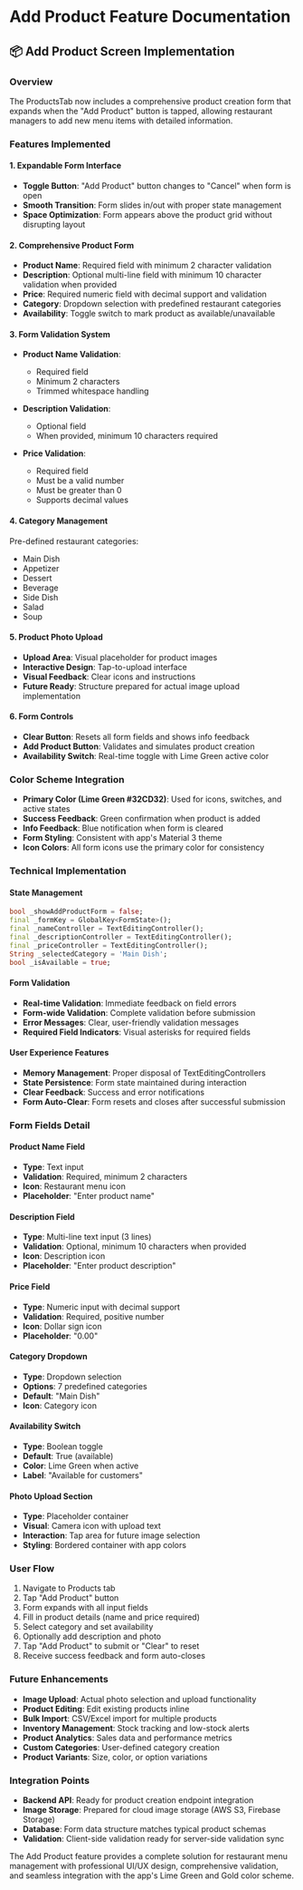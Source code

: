 # Add Product Feature Documentation

## 📦 Add Product Screen Implementation

### **Overview**
The ProductsTab now includes a comprehensive product creation form that expands when the "Add Product" button is tapped, allowing restaurant managers to add new menu items with detailed information.

### **Features Implemented**

#### **1. Expandable Form Interface**
- **Toggle Button**: "Add Product" button changes to "Cancel" when form is open
- **Smooth Transition**: Form slides in/out with proper state management
- **Space Optimization**: Form appears above the product grid without disrupting layout

#### **2. Comprehensive Product Form**
- **Product Name**: Required field with minimum 2 character validation
- **Description**: Optional multi-line field with minimum 10 character validation when provided
- **Price**: Required numeric field with decimal support and validation
- **Category**: Dropdown selection with predefined restaurant categories
- **Availability**: Toggle switch to mark product as available/unavailable

#### **3. Form Validation System**
- **Product Name Validation**:
  - Required field
  - Minimum 2 characters
  - Trimmed whitespace handling
  
- **Description Validation**:
  - Optional field
  - When provided, minimum 10 characters required
  
- **Price Validation**:
  - Required field
  - Must be a valid number
  - Must be greater than 0
  - Supports decimal values

#### **4. Category Management**
Pre-defined restaurant categories:
- Main Dish
- Appetizer
- Dessert
- Beverage
- Side Dish
- Salad
- Soup

#### **5. Product Photo Upload**
- **Upload Area**: Visual placeholder for product images
- **Interactive Design**: Tap-to-upload interface
- **Visual Feedback**: Clear icons and instructions
- **Future Ready**: Structure prepared for actual image upload implementation

#### **6. Form Controls**
- **Clear Button**: Resets all form fields and shows info feedback
- **Add Product Button**: Validates and simulates product creation
- **Availability Switch**: Real-time toggle with Lime Green active color

### **Color Scheme Integration**
- **Primary Color (Lime Green #32CD32)**: Used for icons, switches, and active states
- **Success Feedback**: Green confirmation when product is added
- **Info Feedback**: Blue notification when form is cleared
- **Form Styling**: Consistent with app's Material 3 theme
- **Icon Colors**: All form icons use the primary color for consistency

### **Technical Implementation**

#### **State Management**
```dart
bool _showAddProductForm = false;
final _formKey = GlobalKey<FormState>();
final _nameController = TextEditingController();
final _descriptionController = TextEditingController();
final _priceController = TextEditingController();
String _selectedCategory = 'Main Dish';
bool _isAvailable = true;
```

#### **Form Validation**
- **Real-time Validation**: Immediate feedback on field errors
- **Form-wide Validation**: Complete validation before submission
- **Error Messages**: Clear, user-friendly validation messages
- **Required Field Indicators**: Visual asterisks for required fields

#### **User Experience Features**
- **Memory Management**: Proper disposal of TextEditingControllers
- **State Persistence**: Form state maintained during interaction
- **Clear Feedback**: Success and error notifications
- **Form Auto-Clear**: Form resets and closes after successful submission

### **Form Fields Detail**

#### **Product Name Field**
- **Type**: Text input
- **Validation**: Required, minimum 2 characters
- **Icon**: Restaurant menu icon
- **Placeholder**: "Enter product name"

#### **Description Field**
- **Type**: Multi-line text input (3 lines)
- **Validation**: Optional, minimum 10 characters when provided
- **Icon**: Description icon
- **Placeholder**: "Enter product description"

#### **Price Field**
- **Type**: Numeric input with decimal support
- **Validation**: Required, positive number
- **Icon**: Dollar sign icon
- **Placeholder**: "0.00"

#### **Category Dropdown**
- **Type**: Dropdown selection
- **Options**: 7 predefined categories
- **Default**: "Main Dish"
- **Icon**: Category icon

#### **Availability Switch**
- **Type**: Boolean toggle
- **Default**: True (available)
- **Color**: Lime Green when active
- **Label**: "Available for customers"

#### **Photo Upload Section**
- **Type**: Placeholder container
- **Visual**: Camera icon with upload text
- **Interaction**: Tap area for future image selection
- **Styling**: Bordered container with app colors

### **User Flow**
1. Navigate to Products tab
2. Tap "Add Product" button
3. Form expands with all input fields
4. Fill in product details (name and price required)
5. Select category and set availability
6. Optionally add description and photo
7. Tap "Add Product" to submit or "Clear" to reset
8. Receive success feedback and form auto-closes

### **Future Enhancements**
- **Image Upload**: Actual photo selection and upload functionality
- **Product Editing**: Edit existing products inline
- **Bulk Import**: CSV/Excel import for multiple products
- **Inventory Management**: Stock tracking and low-stock alerts
- **Product Analytics**: Sales data and performance metrics
- **Custom Categories**: User-defined category creation
- **Product Variants**: Size, color, or option variations

### **Integration Points**
- **Backend API**: Ready for product creation endpoint integration
- **Image Storage**: Prepared for cloud image storage (AWS S3, Firebase Storage)
- **Database**: Form data structure matches typical product schemas
- **Validation**: Client-side validation ready for server-side validation sync

The Add Product feature provides a complete solution for restaurant menu management with professional UI/UX design, comprehensive validation, and seamless integration with the app's Lime Green and Gold color scheme.
